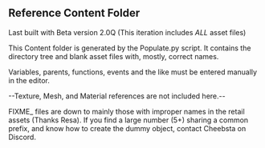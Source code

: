 ## Reference Content Folder

Last built with Beta version 2.0Q (This iteration includes *ALL* asset files)

This Content folder is generated by the Populate.py script. It contains the directory tree and blank asset files with, mostly, correct names.

Variables, parents, functions, events and the like must be entered manually in the editor.

--Texture, Mesh, and Material references are not included here.--

FIXME_ files are down to mainly those with improper names in the retail assets (Thanks Resa). If you find a large number (5+) sharing a common prefix, and know how to create the dummy object, contact Cheebsta on Discord.
